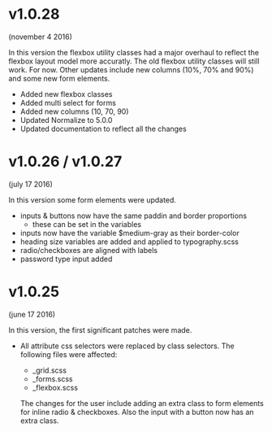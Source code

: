v1.0.28
=======================================================
(november 4 2016)

In this version the flexbox utility classes had a major overhaul to reflect the flexbox layout model more
accuratly. The old flexbox utility classes will still work. For now. 
Other updates include new columns (10%, 70% and 90%) and some new form elements.

- Added new flexbox classes
- Added multi select for forms
- Added new columns (10, 70, 90)
- Updated Normalize to 5.0.0
- Updated documentation to reflect all the changes


v1.0.26 / v1.0.27
=======================================================
(july 17 2016)

In this version some form elements were updated.

- inputs & buttons now have the same paddin and border proportions
    - these can be set in the variables
- inputs now have the variable $medium-gray as their border-color
- heading size variables are added and applied to typography.scss
- radio/checkboxes are aligned with labels
- password type input added
    

v1.0.25
=======================================================
(june 17 2016)

In this version, the first significant patches were made.

- All attribute css selectors were replaced by class selectors. The following files were affected:
    - _grid.scss
    - _forms.scss
    - _flexbox.scss
    
    The changes for the user include adding an extra class to form elements for inline radio & checkboxes. 
    Also the input with a button now has an extra class.